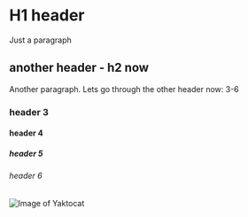 # H1 header

Just a paragraph

## another header - h2 now

Another paragraph. Lets go through the other header now: 3-6

### header 3

#### header 4

##### header 5

###### header 6

![Image of Yaktocat](https://octodex.github.com/images/yaktocat.png)
